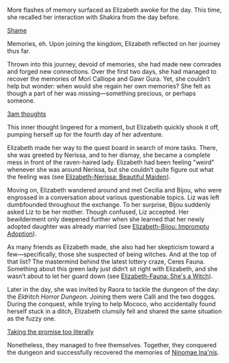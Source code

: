 More flashes of memory surfaced as Elizabeth awoke for the day. This time, she recalled her interaction with Shakira from the day before.

[Shame](#embed:https://www.youtube.com/live/oVguNTPnDww?feature=shared&t=141)

Memories, eh. Upon joining the kingdom, Elizabeth reflected on her journey thus far.

Thrown into this journey, devoid of memories, she had made new comrades and forged new connections. Over the first two days, she had managed to recover the memories of Mori Calliope and Gawr Gura. Yet, she couldn’t help but wonder: when would she regain her own memories? She felt as though a part of her was missing—something precious, or perhaps someone.

[3am thoughts](#embed:https://www.youtube.com/live/oVguNTPnDww?feature=shared&t=612)

This inner thought lingered for a moment, but Elizabeth quickly shook it off, pumping herself up for the fourth day of her adventure.

Elizabeth made her way to the quest board in search of more tasks. There, she was greeted by Nerissa, and to her dismay, she became a complete mess in front of the raven-haired lady. Elizabeth had been feeling "weird" whenever she was around Nerissa, but she couldn’t quite figure out what the feeling was (see [Elizabeth-Nerissa: Beautiful Maiden](#edge:liz-nerissa)).

Moving on, Elizabeth wandered around and met Cecilia and Bijou, who were engrossed in a conversation about various questionable topics. Liz was left dumbfounded throughout the exchange. To her surprise, Bijou suddenly asked Liz to be her mother. Though confused, Liz accepted. Her bewilderment only deepened further when she learned that her newly adopted daughter was already married (see [Elizabeth-Bijou: Impromptu Adoption](#edge:liz-bijou)).

As many friends as Elizabeth made, she also had her skepticism toward a few—specifically, those she suspected of being witches. And at the top of that list? The mastermind behind the latest lottery craze, Ceres Fauna. Something about this green lady just didn’t sit right with Elizabeth, and she wasn’t about to let her guard down (see [Elizabeth-Fauna: She's a Witch](#edge:liz-fauna)).

Later in the day, she was invited by Raora to tackle the dungeon of the day: the _Eldritch Horror Dungeon_. Joining them were Calli and the two doggos. During the conquest, while trying to help Mococo, who accidentally found herself stuck in a ditch, Elizabeth clumsily fell and shared the same situation as the fuzzy one.

[Taking the promise too literally](#embed:https://www.youtube.com/live/oVguNTPnDww?feature=shared&t=9220)

Nonetheless, they managed to free themselves. Together, they conquered the dungeon and successfully recovered the memories of [Ninomae Ina'nis](https://www.youtube.com/live/oVguNTPnDww?feature=shared&t=7815).
